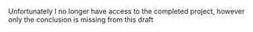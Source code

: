 Unfortunately I no longer have access to the completed project, however only the conclusion is missing from this draft
